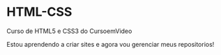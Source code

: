 # HTML-CSS
 Curso de HTML5 e CSS3 do CursoemVideo

Estou aprendendo a criar sites e agora vou gerenciar meus repositorios!